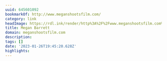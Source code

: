 ```yaml
---
uuid: 645601092
bookmarkOf: http://www.meganshootsfilm.com/
category: link
headImage: https://rdl.ink/render/http%3A%2F%2Fwww.meganshootsfilm.com%2F
title: Megan Barrett
domain: meganshootsfilm.com
description: 
tags: []
date: '2023-01-26T19:45:20.628Z'
highlights: 
---
```



